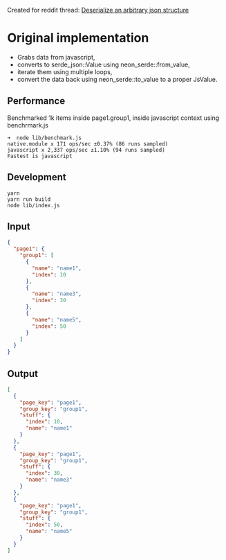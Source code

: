 Created for reddit thread: [Deserialize an arbitrary json structure](https://www.reddit.com/r/rust/comments/fyevnx/deserialize_an_arbitrary_json_structure/)

# Original implementation

- Grabs data from javascript, 
- converts to serde_json::Value using neon_serde::from_value, 
- iterate them using multiple loops, 
- convert the data back using neon_serde::to_value to a proper JsValue.

## Performance

Benchmarked 1k items inside page1.group1, inside javascript context using benchrmark.js

```
➜  node lib/benchmark.js
native.module x 171 ops/sec ±0.37% (86 runs sampled)
javascript x 2,337 ops/sec ±1.10% (94 runs sampled)
Fastest is javascript
```

## Development
```
yarn
yarn run build
node lib/index.js
```

## Input

```json
{
  "page1": {
    "group1": [
      {
        "name": "name1",
        "index": 10
      },
      {
        "name": "name3",
        "index": 30
      },
      {
        "name": "name5",
        "index": 50
      }
    ]
  }
}
```

## Output

```json
[
  {
    "page_key": "page1",
    "group_key": "group1",
    "stuff": {
      "index": 10,
      "name": "name1"
    }
  },
  {
    "page_key": "page1",
    "group_key": "group1",
    "stuff": {
      "index": 30,
      "name": "name3"
    }
  },
  {
    "page_key": "page1",
    "group_key": "group1",
    "stuff": {
      "index": 50,
      "name": "name5"
    }
  }
]
```